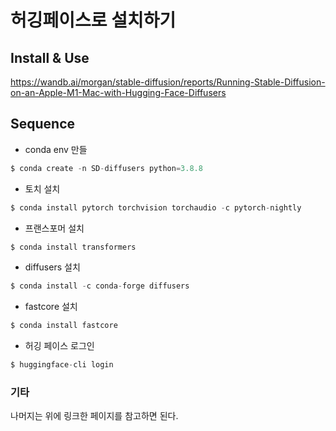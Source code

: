 # 허깅페이스로 설치하기 

## Install & Use 

https://wandb.ai/morgan/stable-diffusion/reports/Running-Stable-Diffusion-on-an-Apple-M1-Mac-with-Hugging-Face-Diffusers

## Sequence 
- conda env 만들 

```python
$ conda create -n SD-diffusers python=3.8.8
```

- 토치 설치 

```python
$ conda install pytorch torchvision torchaudio -c pytorch-nightly
```

- 프랜스포머 설치 
```python
$ conda install transformers
```

- diffusers 설치 
```python
$ conda install -c conda-forge diffusers
```

- fastcore 설치 
```python
$ conda install fastcore
```

- 허깅 페이스 로그인 
```python
$ huggingface-cli login
```

### 기타 
나머지는 위에 링크한 페이지를 참고하면 된다. 

